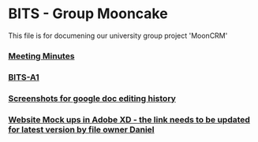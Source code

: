 # BITS - Group Mooncake

This file is for documening our university group project 'MoonCRM'

### [Meeting Minutes](https://github.com/SophieSha/BITS-MoonCRM/tree/master/Meeting%20Minutes)


### [BITS-A1](https://github.com/SophieSha/BITS-Mooncake/blob/master/Mooncake-BITS-A%201.pdf)
     

### [Screenshots for google doc editing history](https://github.com/SophieSha/BITS-Mooncake/tree/master/Group%20Google%20doc-version%20history)

### [Website Mock ups in Adobe XD - the link needs to be updated for latest version by file owner Daniel]()
      
